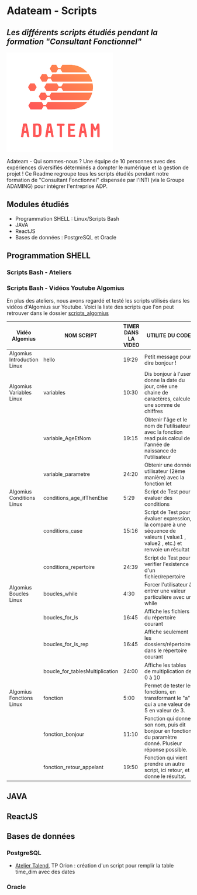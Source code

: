 # Adateam - Scripts 
## _Les différents scripts étudiés pendant la formation "Consultant Fonctionnel"_

[![N|Solid](https://github.com/AdaTeamPrj/scripts-formation/blob/main/image_readme/AdaTeam_Logo.png?raw=true)](https://sites.google.com/view/adp-class/accueil)

Adateam - Qui sommes-nous ? 
Une équipe de 10 personnes avec des expériences diversifiés déterminés a dompter le numérique et la gestion de projet ! 
Ce Readme regroupe tous les scripts étudiés pendant notre formation de "Consultant Fonctionnel" dispensée par l'INTI (via le Groupe ADAMING) pour intégrer l'entreprise ADP. 


## Modules étudiés

- Programmation SHELL : Linux/Scripts Bash
- JAVA
- ReactJS
- Bases de données : PostgreSQL et Oracle


## Programmation SHELL
### Scripts Bash - Ateliers 

### Scripts Bash - Vidéos Youtube Algomius
En plus des ateliers, nous avons regardé et testé les scripts utilisés dans les vidéos d'Algomius sur Youtube.
Voici la liste des scripts que l'on peut retrouver dans le dossier [scripts_algomius]

| Vidéo Algomius| NOM SCRIPT | TIMER DANS LA VIDEO | UTILITE DU CODE |
| ------ | ------ | ------ | ------ |
| Algomius Introduction Linux | hello | 19:29 | Petit message pour dire bonjour ! |
| Algomius Variables Linux | variables | 10:30 | Dis bonjour à l'user, donne la date du jour, crée une chaine de caractères, calcule une somme de chiffres  |
|  | variable_AgeEtNom | 19:15 | Obtenir l'âge et le nom de l'utilisateur avec la fonction read puis calcul de l'année de naissance de l'utilisateur|
|  | variable_parametre | 24:20 | Obtenir une donnée utilisateur (2ème manière) avec la fonction let| 
| Algomius Conditions Linux | conditions_age_ifThenElse |5:29 | Script de Test pour evaluer des conditions |
|  | conditions_case | 15:16 |  Script de Test pour évaluer expression, la compare à une séquence de valeurs ( value1 , value2 , etc.) et renvoie un résultat|
|  | conditions_repertoire | 24:39 | Script de Test pour verifier l'existence d'un fichier/repertoire |
| Algomius Boucles Linux | boucles_while | 4:30 | Forcer l'utilisateur à entrer une valeur particulière avec un while |
|  | boucles_for_ls | 16:45 | Affiche les fichiers du répertoire courant |
|  | boucles_for_ls_rep | 16:45 | Affiche seulement les dossiers/répertoires dans le répertoire courant |
|  | boucle_for_tablesMultiplication | 24:00 | Affiche les tables de multiplication de 0 à 10 |
| Algomius Fonctions Linux | fonction | 5:00 | Permet de tester les fonctions, en transformant le "a" qui a une valeur de 5 en valeur de 3.|
|  | fonction_bonjour | 11:10 | Fonction qui donne son nom, puis dit bonjour en fonction du paramètre donné. Plusieur réponse possible. |
|  | fonction_retour_appelant | 19:50 | Fonction qui vient prendre un autre script, ici retour, et donne le résultat.  |

## JAVA


## ReactJS


## Bases de données
### PostgreSQL
- [Atelier Talend], TP Orion : création d'un script pour remplir la table time_dim avec des dates

### Oracle




[scripts_algomius]: <https://github.com/AdaTeamPrj/scripts-formation/tree/main/scripts_algomius>
[Atelier Talend]: < >
